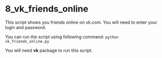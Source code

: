 # 8_vk_friends_online

This script shows you friends online on vk.com.
You will need to enter your login and password.

You can run the script using following command: `python vk_friends_online.py`

You will need **vk** package to run this script. 